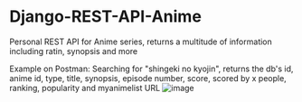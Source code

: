# Django-REST-API-Anime
 Personal REST API for Anime series, returns a multitude of information including ratin, synopsis and more

Example on Postman: 
Searching for "shingeki no kyojin", returns the db's id, anime id, type, title, synopsis, episode number, score, scored by x people, ranking, popularity and myanimelist URL
![image](https://user-images.githubusercontent.com/68672661/169256536-0495b394-9ffe-49c7-83ac-e41212fe99c9.png)
